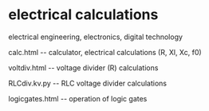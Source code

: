 # electrical calculations
electrical engineering, electronics, digital technology

calc.html   --  calculator, electrical calculations (R, Xl, Xc, f0)

voltdiv.html  --  voltage divider (R) calculations

RLCdiv.kv.py  --  RLC voltage divider calculations

logicgates.html  --  operation of logic gates
